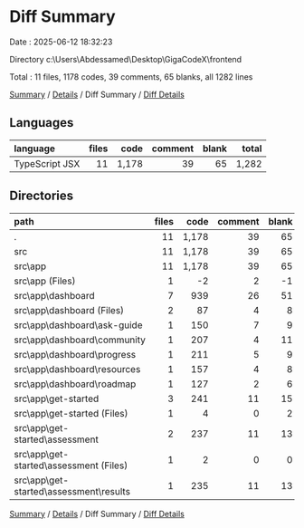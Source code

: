 # Diff Summary

Date : 2025-06-12 18:32:23

Directory c:\\Users\\Abdessamed\\Desktop\\GigaCodeX\\frontend

Total : 11 files,  1178 codes, 39 comments, 65 blanks, all 1282 lines

[Summary](results.md) / [Details](details.md) / Diff Summary / [Diff Details](diff-details.md)

## Languages
| language | files | code | comment | blank | total |
| :--- | ---: | ---: | ---: | ---: | ---: |
| TypeScript JSX | 11 | 1,178 | 39 | 65 | 1,282 |

## Directories
| path | files | code | comment | blank | total |
| :--- | ---: | ---: | ---: | ---: | ---: |
| . | 11 | 1,178 | 39 | 65 | 1,282 |
| src | 11 | 1,178 | 39 | 65 | 1,282 |
| src\\app | 11 | 1,178 | 39 | 65 | 1,282 |
| src\\app (Files) | 1 | -2 | 2 | -1 | -1 |
| src\\app\\dashboard | 7 | 939 | 26 | 51 | 1,016 |
| src\\app\\dashboard (Files) | 2 | 87 | 4 | 8 | 99 |
| src\\app\\dashboard\\ask-guide | 1 | 150 | 7 | 9 | 166 |
| src\\app\\dashboard\\community | 1 | 207 | 4 | 11 | 222 |
| src\\app\\dashboard\\progress | 1 | 211 | 5 | 9 | 225 |
| src\\app\\dashboard\\resources | 1 | 157 | 4 | 8 | 169 |
| src\\app\\dashboard\\roadmap | 1 | 127 | 2 | 6 | 135 |
| src\\app\\get-started | 3 | 241 | 11 | 15 | 267 |
| src\\app\\get-started (Files) | 1 | 4 | 0 | 2 | 6 |
| src\\app\\get-started\\assessment | 2 | 237 | 11 | 13 | 261 |
| src\\app\\get-started\\assessment (Files) | 1 | 2 | 0 | 0 | 2 |
| src\\app\\get-started\\assessment\\results | 1 | 235 | 11 | 13 | 259 |

[Summary](results.md) / [Details](details.md) / Diff Summary / [Diff Details](diff-details.md)